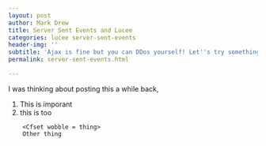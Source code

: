 ```yaml
---
layout: post
author: Mark Drew
title: Server Sent Events and Lucee
categories: lucee server-sent-events
header-img: ''
subtitle: 'Ajax is fine but you can DDos yourself! Let''s try something better. '
permalink: server-sent-events.html

---
```

I was thinking about posting this a while back,

1. This is imporant
1. this is too

```    
    <Cfset wobble = thing>
    Other thing
```